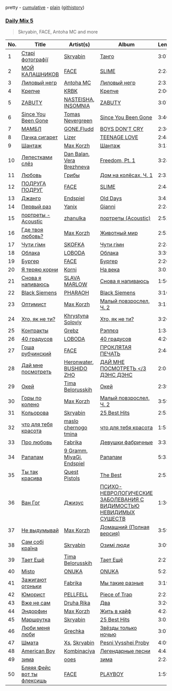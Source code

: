 pretty - [cumulative](/playlists/cumulative/Daily%20Mix%205.md) - [plain](/playlists/plain/37i9dQZF1E36TO0q54WsJv) ([githistory](https://github.githistory.xyz/vitokorn/spotify-playlist-archive/blob/master/playlists/plain/37i9dQZF1E36TO0q54WsJv))

### [Daily Mix 5](https://open.spotify.com/playlist/37i9dQZF1E36TO0q54WsJv)

> Skryabin, FACE, Antoha MC and more

| No. | Title | Artist(s) | Album | Length |
|---|---|---|---|---|
| 1 | [Старі фотографії](https://open.spotify.com/track/7Gxe4Ewcp2hRe6XB1U8flo) | [Skryabin](https://open.spotify.com/artist/5RqIkHQnXRZlm1ozfSS1IO) | [Танго](https://open.spotify.com/album/29lPg2sUIBz5GvdadUqJSi) | 3:07 |
| 2 | [МОЙ КАЛАШНИКОВ](https://open.spotify.com/track/1KWRf0ZISGMBgwMMCUYVDr) | [FACE](https://open.spotify.com/artist/2z20q6EEfm6w6PiIKsgtb3) | [SLIME](https://open.spotify.com/album/0eyy6mYeDddAxpPFOzVtuJ) | 2:28 |
| 3 | [Лиловый негр](https://open.spotify.com/track/4gHR0X0rkkbrBaC5W8pyWH) | [Antoha MC](https://open.spotify.com/artist/6OqmKFaRcw0f23m5PQ9CrL) | [Лиловый негр](https://open.spotify.com/album/5sMipVV5KkllPgzaxpUoUN) | 2:32 |
| 4 | [Крепче](https://open.spotify.com/track/6bCLkzoE3agC7Ws9NxVxIn) | [KRBK](https://open.spotify.com/artist/0E56Ncr2I37JQhW71UJALE) | [Крепче](https://open.spotify.com/album/1e82MHQz8mczZXotjeR0ky) | 2:00 |
| 5 | [ZABUTY](https://open.spotify.com/track/7nQncw12lclPCTwgA6EAGN) | [NASTEISHA](https://open.spotify.com/artist/37kh4W61I9Gm5R3hOFfIG9), [INSOMNIA](https://open.spotify.com/artist/06NXURAd96AYm2mCb3gW3H) | [ZABUTY](https://open.spotify.com/album/2ZVM4NkwSMCrOHvq87N093) | 3:07 |
| 6 | [Since You Been Gone](https://open.spotify.com/track/1OpqP2P80wB3JPY1dEA0iU) | [Tomas Nevergreen](https://open.spotify.com/artist/3wmDmqCzitZwXVCquHcknU) | [Since You Been Gone](https://open.spotify.com/album/4G7vgeB8slAJlA2PzthWto) | 3:40 |
| 7 | [МАМБЛ](https://open.spotify.com/track/4BPKSRZrfxCs4dd6WdzbBQ) | [GONE.Fludd](https://open.spotify.com/artist/0ohUvVskERzK18bvWXFEqi) | [BOYS DON'T CRY](https://open.spotify.com/album/2vSgIuen1v9qUiPWadKkis) | 2:36 |
| 8 | [Пачка сигарет](https://open.spotify.com/track/0Y84vLtyOj2demvSdJ2l7N) | [Lizer](https://open.spotify.com/artist/0j6G5eiOcrSdlyqaYwtxwS) | [TEENAGE LOVE](https://open.spotify.com/album/4UDaFMKedyPn2M9dtz0irp) | 2:48 |
| 9 | [Шантаж](https://open.spotify.com/track/4BzDIOl9JXFhjglnAxvUCz) | [Max Korzh](https://open.spotify.com/artist/5meD8C7oGK5yUEY2T7ZZ7W) | [Шантаж](https://open.spotify.com/album/3xAKefjZbVmSJrfZIeMpYN) | 3:13 |
| 10 | [Лепестками слёз](https://open.spotify.com/track/5THkeWn86qp57BHTxzPQDi) | [Dan Balan](https://open.spotify.com/artist/19rUh2xW9SuBUv5BflsdKq), [Vera Brezhneva](https://open.spotify.com/artist/3QN85cB7Cehb4ZLjpRW2Jt) | [Freedom, Pt. 1](https://open.spotify.com/album/61mTaq7t2VvMkW5LVXduEz) | 3:28 |
| 11 | [Любовь](https://open.spotify.com/track/36PeUKdOMxivLrmkHeJ3mn) | [Грибы](https://open.spotify.com/artist/7yNqUSyJGymfJQghNU0zcH) | [Дом на колёсах, Ч. 1](https://open.spotify.com/album/4JlrrASIoUhpkwergCD6vR) | 2:32 |
| 12 | [ПОДРУГА ПОДРУГ](https://open.spotify.com/track/6rZ17m2X1UIjsVn1zw4Ctm) | [FACE](https://open.spotify.com/artist/2z20q6EEfm6w6PiIKsgtb3) | [SLIME](https://open.spotify.com/album/0eyy6mYeDddAxpPFOzVtuJ) | 2:44 |
| 13 | [Джанго](https://open.spotify.com/track/4dOysaM4fbFqTkjIY96NMy) | [Endspiel](https://open.spotify.com/artist/35m8HjyHmGQxAKfIBVHZpF) | [Old Days](https://open.spotify.com/album/1jwHnR93ODLofIjcKl31LS) | 3:42 |
| 14 | [Первый раз](https://open.spotify.com/track/2DvN8TVLAiEynpTRv0wpeQ) | [Yanix](https://open.spotify.com/artist/7gmUEqRjXK144s5jQMVc8c) | [Gianni](https://open.spotify.com/album/0VY6dm1Mo6yJH5dCyhlThA) | 2:24 |
| 15 | [портреты - Acoustic](https://open.spotify.com/track/7ojBwkKhmZzXDjrqwfLH26) | [zhanulka](https://open.spotify.com/artist/260kWe4y9lg7YFDsZBgsLv) | [портреты (Acoustic)](https://open.spotify.com/album/0LNml41jJnwou22TkqmBck) | 2:52 |
| 16 | [Где твоя любовь?](https://open.spotify.com/track/7bQHty20BhXNYgvFfp2jgW) | [Max Korzh](https://open.spotify.com/artist/5meD8C7oGK5yUEY2T7ZZ7W) | [Животный мир](https://open.spotify.com/album/6nR8jV3aFQBLfzqWpSCDRP) | 2:53 |
| 17 | [Чути гімн](https://open.spotify.com/track/4Yzlz45QgjUKZmN2KrK4AP) | [SKOFKA](https://open.spotify.com/artist/0Aj4ZvDgwd9DSs7E2nrox0) | [Чути гімн](https://open.spotify.com/album/4CDvAEwF29rYx7Jg2bpl22) | 2:28 |
| 18 | [Облака](https://open.spotify.com/track/1oB7UDgAwpnsBBv03aOHEc) | [LOBODA](https://open.spotify.com/artist/59oe7CAquFZ5mNjQ1efKPN) | [Облака](https://open.spotify.com/album/6EdfTAvLAJIgqZvJTrL8Ff) | 3:39 |
| 19 | [Бургер](https://open.spotify.com/track/6jtcu0aWtnAjCxPgebjhWY) | [FACE](https://open.spotify.com/artist/2z20q6EEfm6w6PiIKsgtb3) | [Бургер](https://open.spotify.com/album/2ypajfVFXgFCq9xTF5tSSL) | 2:20 |
| 20 | [Я теряю корни](https://open.spotify.com/track/3tELfeaQgjuEuur62sVNPU) | [Korni](https://open.spotify.com/artist/0IVth3ugy3hO55yzbx0rLT) | [На века](https://open.spotify.com/album/5Sh1HiIHgfOqNiBHmLzQpI) | 3:02 |
| 21 | [Снова я напиваюсь](https://open.spotify.com/track/6JbZYUhyqil0sCYiqEyTKm) | [SLAVA MARLOW](https://open.spotify.com/artist/55jryyk7RhvMbrvoF0ndBh) | [Снова я напиваюсь](https://open.spotify.com/album/71In2boqBJg5efxitzjQ6f) | 1:56 |
| 22 | [Black Siemens](https://open.spotify.com/track/3mhA3HuRldiEtTvCpJ2Act) | [PHARAOH](https://open.spotify.com/artist/1F8usyx5PbYGWxf0bwdXwA) | [Black Siemens](https://open.spotify.com/album/1TOJ9ovpiEAt7RAAykYVRy) | 3:10 |
| 23 | [Оптимист](https://open.spotify.com/track/7a78yps1jTKGGGDpLlgThd) | [Max Korzh](https://open.spotify.com/artist/5meD8C7oGK5yUEY2T7ZZ7W) | [Малый повзрослел, Ч. 2](https://open.spotify.com/album/3iKJSrtfk7d5XjhfYp46RB) | 3:15 |
| 24 | [Хто, як не ти?](https://open.spotify.com/track/1Re4DWmjTSYymDL3SpRE7c) | [Khrystyna Soloviy](https://open.spotify.com/artist/5lLVx3mMyUvZ9QKzM09CZa) | [Хто, як не ти?](https://open.spotify.com/album/1jeaopKY3qJH28OLsVVf4R) | 3:26 |
| 25 | [Контракты](https://open.spotify.com/track/4x89iO36OSq1HPI5YmSlwC) | [Grebz](https://open.spotify.com/artist/5ZaA4lK0Z5LScbA7FCise2) | [Рэппєq](https://open.spotify.com/album/0FfuYaXYzAfJyOiq3AbKsF) | 1:34 |
| 26 | [40 градусов](https://open.spotify.com/track/7FdFtMjj4ppnskQxXuawVV) | [LOBODA](https://open.spotify.com/artist/59oe7CAquFZ5mNjQ1efKPN) | [40 градусов](https://open.spotify.com/album/6wkp4kyiKS2783aqpv8iYa) | 4:26 |
| 27 | [Гоша рубчинский](https://open.spotify.com/track/4Qjubxv0RnJ2mvW1xdtJ7e) | [FACE](https://open.spotify.com/artist/2z20q6EEfm6w6PiIKsgtb3) | [ПРОКЛЯТАЯ ПЕЧАТЬ](https://open.spotify.com/album/3OjCgWrzYZuyIk5kminbKI) | 2:48 |
| 28 | [Дай мне посмотреть](https://open.spotify.com/track/1DClMPKEaiKyr7OBWynui5) | [Heronwater](https://open.spotify.com/artist/6694OnEnGJ9QPSS9q7Bu33), [BUSHIDO ZHO](https://open.spotify.com/artist/27kGBCjiz5OXojkKX4xQ6R) | [ДАЙ МНЕ ПОСМОТРЕТЬ </3 ДЭНС ДЭНС](https://open.spotify.com/album/684Ywyonh6K18IUsok1x8n) | 2:05 |
| 29 | [Окей](https://open.spotify.com/track/3MPFuEXwjdrR7yKua2wrUL) | [Tima Belorusskih](https://open.spotify.com/artist/0bOSNnz9bGAUlV3OJ3rnQW) | [Окей](https://open.spotify.com/album/1KsuSiQ4DEko9W4sQBzYy0) | 2:39 |
| 30 | [Горы по колено](https://open.spotify.com/track/7f6ALwMTMLAhXCfoHYLCsx) | [Max Korzh](https://open.spotify.com/artist/5meD8C7oGK5yUEY2T7ZZ7W) | [Малый повзрослел, Ч. 2](https://open.spotify.com/album/3iKJSrtfk7d5XjhfYp46RB) | 3:59 |
| 31 | [Кольорова](https://open.spotify.com/track/0MJZcszuOAhWHcqE2MbMtO) | [Skryabin](https://open.spotify.com/artist/5RqIkHQnXRZlm1ozfSS1IO) | [25 Best Hits](https://open.spotify.com/album/3ghBFMKdopxprZ672ojDLc) | 2:53 |
| 32 | [что для тебя красота](https://open.spotify.com/track/04s99fikQOwAmUyMqO2IzG) | [maslo chernogo tmina](https://open.spotify.com/artist/5uWf1mtOs32yQNfD0VcwZy) | [что для тебя красота](https://open.spotify.com/album/2TBwBlIEGeVlcsEPH20oqM) | 1:55 |
| 33 | [Про любовь](https://open.spotify.com/track/7G8DzRRKA9PfcEh01pRUOt) | [Fabrika](https://open.spotify.com/artist/0EKEm3s5k8SV394494b0Af) | [Девушки фабричные](https://open.spotify.com/album/6ztw2wSwwVqfGEGS5LZ6Pw) | 3:32 |
| 34 | [Рапапам](https://open.spotify.com/track/6hCjRR7lPFP3agos3G6eG6) | [9 Gramm](https://open.spotify.com/artist/7wb9PPpmdyZ1MTPRXLtIxE), [MiyaGi](https://open.spotify.com/artist/1kmpkcYbuaZ8tnFejLzkj2), [Endspiel](https://open.spotify.com/artist/35m8HjyHmGQxAKfIBVHZpF) | [Рапапам](https://open.spotify.com/album/0uisobIg6TGQhsonXDi9Rf) | 5:33 |
| 35 | [Ты так красива](https://open.spotify.com/track/73O5XIJJGhN7oFqkhffMi1) | [Quest Pistols](https://open.spotify.com/artist/21bKsZrHsq3UcdHgeaKH2l) | [The Best](https://open.spotify.com/album/10xHh7UDj8iGDNIMeurr4l) | 2:53 |
| 36 | [Ван Гог](https://open.spotify.com/track/5YStgVxNPzYvrcHjIIGAds) | [Джизус](https://open.spotify.com/artist/7kB4F3PktJEy9jbwI6ujjZ) | [ПСИХО-НЕВРОЛОГИЧЕСКИЕ ЗАБОЛЕВАНИЯ С ВИДИМОСТЬЮ НЕВИДИМЫХ СУЩЕСТВ](https://open.spotify.com/album/2oJrtRTkKkQoGgx4wbFeQu) | 1:36 |
| 37 | [Не выдумывай](https://open.spotify.com/track/3hkcEEx1W4vsTsbzb0vZ5g) | [Max Korzh](https://open.spotify.com/artist/5meD8C7oGK5yUEY2T7ZZ7W) | [Домашний (Полная версия)](https://open.spotify.com/album/5K1cercaK468GPvesblTSy) | 3:59 |
| 38 | [Сам собі країна](https://open.spotify.com/track/5U8hzVcr0tEcQqylLY9kwx) | [Skryabin](https://open.spotify.com/artist/5RqIkHQnXRZlm1ozfSS1IO) | [Озимі люди](https://open.spotify.com/album/59JZVJvAAMsj1A9TIze6vq) | 3:09 |
| 39 | [Тает Ещё](https://open.spotify.com/track/72zMiRlmrOveF6myrNczTW) | [Tima Belorusskih](https://open.spotify.com/artist/0bOSNnz9bGAUlV3OJ3rnQW) | [Тает Ещё](https://open.spotify.com/album/6X0kFN2uoxve3Sj2UyjxCW) | 2:27 |
| 40 | [Misto](https://open.spotify.com/track/1Ufk6AMDr9HZBUAZn8Lcgr) | [ONUKA](https://open.spotify.com/artist/2MVGuFg7kJgmXC2RkpJxz6) | [ONUKA](https://open.spotify.com/album/3EHxwhgAXpJnCNpYq0xqUY) | 5:23 |
| 41 | [Зажигают огоньки](https://open.spotify.com/track/2xN8Ew9L34NGQpU34tChy8) | [Fabrika](https://open.spotify.com/artist/0EKEm3s5k8SV394494b0Af) | [Мы такие разные](https://open.spotify.com/album/78dyFzm7hmuEk7rTGmUAwN) | 3:19 |
| 42 | [Юморист](https://open.spotify.com/track/4Awvo5xAUo3jYZqoqaVMY0) | [PELLFELL](https://open.spotify.com/artist/19Fle9ilfvNC3AkGAjLbUs) | [Piece of Trap](https://open.spotify.com/album/0Izd0HICbZQng2B2Z90yud) | 2:23 |
| 43 | [Вже не сам](https://open.spotify.com/track/3CcdGpogpWzJsCc7HHZO01) | [Druha Rika](https://open.spotify.com/artist/4bIZE5XbGFjR4rT2VQPIHy) | [Два](https://open.spotify.com/album/3Wr6mmIQ4izvZ5SHo7V69P) | 3:26 |
| 44 | [Эндорфин](https://open.spotify.com/track/4GbHNkWtWUIZAL0owhoz1i) | [Max Korzh](https://open.spotify.com/artist/5meD8C7oGK5yUEY2T7ZZ7W) | [Жить в кайф](https://open.spotify.com/album/4ktDOYU0Jual1ELFTPhFd6) | 4:28 |
| 45 | [Маршрутка](https://open.spotify.com/track/5lIRZGPGlMZ9AwrQS2gsKe) | [Skryabin](https://open.spotify.com/artist/5RqIkHQnXRZlm1ozfSS1IO) | [25 Best Hits](https://open.spotify.com/album/3ghBFMKdopxprZ672ojDLc) | 3:02 |
| 46 | [Люби меня люби](https://open.spotify.com/track/3uJbD09ngeYujrB6LlOb0a) | [Grechka](https://open.spotify.com/artist/61YHPtwv3WNByXbiX8cYFF) | [Звёзды только ночью](https://open.spotify.com/album/0hkXAjLY0lLkSI4UtgVMBQ) | 3:07 |
| 47 | [Шмата](https://open.spotify.com/track/0nqaZ4a0Q2ejpExAam8mIB) | [Xs](https://open.spotify.com/artist/3nSUqDjYPnurQEfiXW0K8Y), [Skryabin](https://open.spotify.com/artist/5RqIkHQnXRZlm1ozfSS1IO) | [Pesni Vysshei Proby](https://open.spotify.com/album/1LMpkODrHfuoLBgHCjW35y) | 4:09 |
| 48 | [American Boy](https://open.spotify.com/track/3fGpNiwYr981n72YY4DZvB) | [Kombinaciya](https://open.spotify.com/artist/5dpwxd7bFEvriaDia1qshM) | [Легендарные песни](https://open.spotify.com/album/2kvWUsnn75l3ChzpVya8CC) | 4:43 |
| 49 | [зима](https://open.spotify.com/track/3y1fkvCTbBhNXQpR56KXYC) | [ooes](https://open.spotify.com/artist/0aXi5kveuKNm6t5vGVeUBM) | [зима](https://open.spotify.com/album/0uf1pLGBYv0IG1tFusaueA) | 2:28 |
| 50 | [Бляяя Фейс вот ты флексишь](https://open.spotify.com/track/4aPQB025rI3mnkk9JP66i2) | [FACE](https://open.spotify.com/artist/2z20q6EEfm6w6PiIKsgtb3) | [PLAYBOY](https://open.spotify.com/album/6iPCB7H4DcM4EslOeFLK9o) | 1:59 |